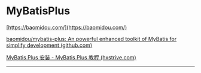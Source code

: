 # MyBatisPlus

[https://baomidou.com/](https://baomidou.com/)

[baomidou/mybatis-plus: An powerful enhanced toolkit of MyBatis for simplify development (github.com)](https://github.com/baomidou/mybatis-plus)

[MyBatis Plus 安装 - MyBatis Plus 教程 (hxstrive.com)](https://www.hxstrive.com/subject/mybatis_plus/260.htm)

---

‍
